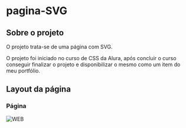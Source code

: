 # pagina-SVG

## Sobre o projeto
O projeto trata-se de uma página com SVG.  

O projeto foi iniciado no curso de CSS da Alura, após concluir o curso conseguir finalizar o projeto e disponibilizar o mesmo como um item do meu portfólio. 

## Layout da página
### Página 
![WEB](https://github.com/Teddy-ar/pagina-SVG/blob/master/assets/Animacao9.gif) 
